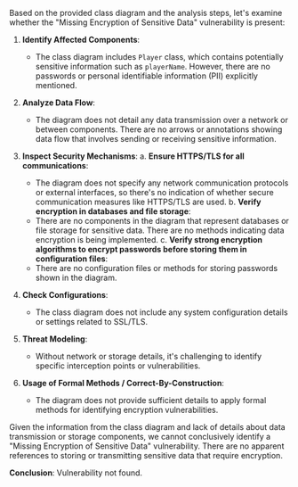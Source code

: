 Based on the provided class diagram and the analysis steps, let's examine whether the "Missing Encryption of Sensitive Data" vulnerability is present:

1. **Identify Affected Components**:
   - The class diagram includes `Player` class, which contains potentially sensitive information such as `playerName`. However, there are no passwords or personal identifiable information (PII) explicitly mentioned.

2. **Analyze Data Flow**:
   - The diagram does not detail any data transmission over a network or between components. There are no arrows or annotations showing data flow that involves sending or receiving sensitive information.

3. **Inspect Security Mechanisms**:
   a. **Ensure HTTPS/TLS for all communications**:
      - The diagram does not specify any network communication protocols or external interfaces, so there's no indication of whether secure communication measures like HTTPS/TLS are used.
   b. **Verify encryption in databases and file storage**:
      - There are no components in the diagram that represent databases or file storage for sensitive data. There are no methods indicating data encryption is being implemented.
   c. **Verify strong encryption algorithms to encrypt passwords before storing them in configuration files**:
      - There are no configuration files or methods for storing passwords shown in the diagram. 

4. **Check Configurations**:
   - The class diagram does not include any system configuration details or settings related to SSL/TLS.

5. **Threat Modeling**:
   - Without network or storage details, it's challenging to identify specific interception points or vulnerabilities.

6. **Usage of Formal Methods / Correct-By-Construction**:
   - The diagram does not provide sufficient details to apply formal methods for identifying encryption vulnerabilities.

Given the information from the class diagram and lack of details about data transmission or storage components, we cannot conclusively identify a "Missing Encryption of Sensitive Data" vulnerability. There are no apparent references to storing or transmitting sensitive data that require encryption.

**Conclusion**: Vulnerability not found.